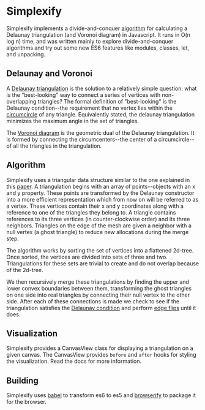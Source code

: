Simplexify
==========

Simplexify implements a divide-and-conquer
[algorithm](http://link.springer.com/article/10.1007%2Fs12541-011-0056-1)
for calculating a Delaunay triangulation (and Voronoi diagram) in Javascript. It
runs in O(n log n) time, and was written mainly to explore divide-and-conquer
algorithms and try out some new ES6 features like modules, classes, let,
and unpacking.

Delaunay and Voronoi
----------------

A [Delaunay
triangulation](http://en.wikipedia.org/wiki/Delaunay_triangulation) is
the solution to a relatively simple question: what is the "best-looking"
way to connect a series of vertices with non-overlapping triangles? The
formal definition of "best-looking" is the Delaunay
condition--the requirement that no vertex lies within the
[circumcircle](http://mathworld.wolfram.com/Circumcircle.html) of any
triangle. Equivalently stated, the delaunay triangulation minimizes the
maximum angle in the set of triangles.

The [Voronoi diagram](http://en.wikipedia.org/wiki/Voronoi_diagram)
is the geometric dual of the Delaunay triangulation. It is formed by
connecting the circumcenters--the center of a circumcircle--of all the
triangles in the triangulation.

Algorithm
---------

Simplexify uses a triangular data structure similar to the one explained
in this [paper](http://www.cs.berkeley.edu/~jrs/papers/triangle.pdf). A
triangulation begins with an array of points--objects with an x and y
property. These points are transformed by the Delaunay constructor into
a more efficient representation which from now on will be referred to as
a vertex. These vertices contain their x and y coordinates along with a
reference to one of the triangles they belong to. A triangle contains
references to its three vertices (in counter-clockwise order) and its
three neighbors. Triangles on the edge of the mesh are given a neighbor
with a null vertex (a ghost triangle) to reduce new allocations during
the merge step.

The algorithm works by sorting the set of vertices into a flattened
2d-tree. Once sorted, the vertices are divided into sets of three and
two. Triangulations for these sets are trivial to create and do not
overlap because of the 2d-tree.

We then recursively merge these triangulations by finding the upper and
lower convex boundaries between them, transforming the ghost triangles
on one side into real triangles by connecting their null vertex to the
other side. After each of these connections is made we check to see if
the triangulation satisfies the [Delaunay
condition](http://en.wikibooks.org/wiki/Trigonometry/For_Enthusiasts/Delaunay_triangulation#Formal_Definition)
and perform [edge
flips](http://en.wikipedia.org/wiki/Delaunay_triangulation#Visual_Delaunay_definition:_Flipping)
until it does.

Visualization
-------------

Simplexify provides a CanvasView class for displaying a triangulation on
a given canvas. The CanvasView provides `before` and `after` hooks for
styling the visualization. Read the docs for more information.

Building
--------

Simplexify uses [babel](https://babeljs.io) to transform es6 to es5 and
[browserify](http://browserify.org) to package it for the browser.
